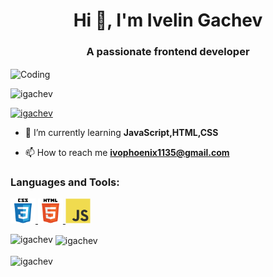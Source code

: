 <h1 align="center">Hi 👋, I'm Ivelin Gachev</h1>
<h3 align="center">A passionate frontend developer</h3>
<img align="center" alt="Coding" width="400" src="https://raw.githubusercontent.com/gist/patevs/b007a0e98fb216438d4cbf559fac4166/raw/88f20c9d749d756be63f22b09f3c4ac570bc5101/programming.gif">

<p align="left"> <img src="https://komarev.com/ghpvc/?username=igachev&label=Profile%20views&color=0e75b6&style=flat" alt="igachev" /> </p>

<p align="left"> <a href="https://github.com/ryo-ma/github-profile-trophy"><img src="https://github-profile-trophy.vercel.app/?username=igachev" alt="igachev" /></a> </p>

- 🌱 I’m currently learning **JavaScript,HTML,CSS**

- 📫 How to reach me **ivophoenix1135@gmail.com**



<h3 align="left">Languages and Tools:</h3>
<p align="left"> <a href="https://www.w3schools.com/css/" target="_blank" rel="noreferrer"> <img src="https://raw.githubusercontent.com/devicons/devicon/master/icons/css3/css3-original-wordmark.svg" alt="css3" width="40" height="40"/> </a> <a href="https://www.w3.org/html/" target="_blank" rel="noreferrer"> <img src="https://raw.githubusercontent.com/devicons/devicon/master/icons/html5/html5-original-wordmark.svg" alt="html5" width="40" height="40"/> </a> <a href="https://developer.mozilla.org/en-US/docs/Web/JavaScript" target="_blank" rel="noreferrer"> <img src="https://raw.githubusercontent.com/devicons/devicon/master/icons/javascript/javascript-original.svg" alt="javascript" width="40" height="40"/> </a> </p>

<p></p>

<p><img align="left" src="https://github-readme-stats.vercel.app/api/top-langs?username=igachev&show_icons=true&locale=en&layout=compact" alt="igachev" /></p>

<p>&nbsp;<img align="center" src="https://github-readme-stats.vercel.app/api?username=igachev&show_icons=true&locale=en" alt="igachev" /></p>

<p><img align="center" src="https://github-readme-streak-stats.herokuapp.com/?user=igachev&" alt="igachev" /></p> 


<!---
igachev/igachev is a ✨ special ✨ repository because its `README.md` (this file) appears on your GitHub profile.
You can click the Preview link to take a look at your changes.
--->

